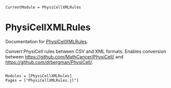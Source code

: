 ```@meta
CurrentModule = PhysiCellXMLRules
```

# PhysiCellXMLRules

Documentation for [PhysiCellXMLRules](https://github.com/drbergman/PhysiCellXMLRules.jl).

Convert PhysiCell rules between CSV and XML formats.
Enables conversion between https://github.com/MathCancer/PhysiCell/ and https://github.com/drbergman/PhysiCell/.

```@index
```

```@autodocs
Modules = [PhysiCellXMLRules]
Pages = ["PhysiCellXMLRules.jl"]
```